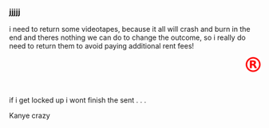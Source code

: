 ### jjjjj

<!--
**jjjjj/jjjjj** is a ✨ _special_ ✨ repository because its `README.md` (this file) appears on your GitHub profile.

if you see this send me an email at jonas@hitalick.de

--!>

i need to return some videotapes, because it all will crash and burn in the end and theres nothing we can do to change the outcome, so i really do need to return them to avoid paying additional rent fees!
<br />
<p align="right"><a href="https://open.spotify.com/user/fy" target="_blank"><img src="https://raw.githubusercontent.com/jjjjj/jjjjj/main/R.png" alt="R" width=30 height=30"></a></p>
<!-- <p>&nbsp;</p> --!>
<br />
<p align="left">if i get locked up i wont finish the sent . . .</p>
<p align="left">Kanye crazy</p>
